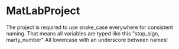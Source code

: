 # MatLabProject


The project is required to use snake_case everywhere for consistent naming.
That means all variables are typed like this "stop_sign, marty_number" All lowercase with an underscore between names!
